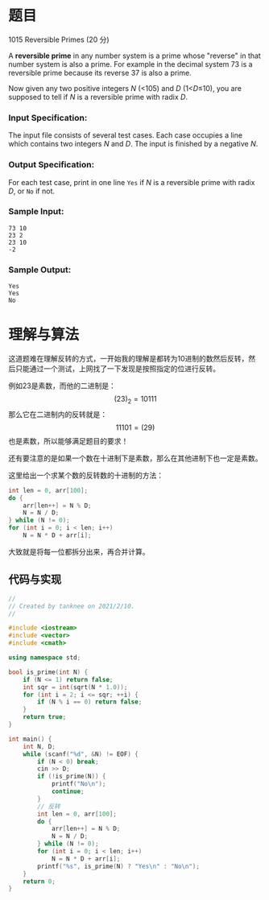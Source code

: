 # 题目

1015 Reversible Primes (20 分)

A **reversible prime** in any number system is a prime whose "reverse" in that number system is also a prime. For example in the decimal system 73 is a reversible prime because its reverse 37 is also a prime.

Now given any two positive integers *N* (<105) and *D* (1<*D*≤10), you are supposed to tell if *N* is a reversible prime with radix *D*.

### Input Specification:

The input file consists of several test cases. Each case occupies a line which contains two integers *N* and *D*. The input is finished by a negative *N*.

### Output Specification:

For each test case, print in one line `Yes` if *N* is a reversible prime with radix *D*, or `No` if not.

### Sample Input:

```in
73 10
23 2
23 10
-2
```

### Sample Output:

```out
Yes
Yes
No
```

# 理解与算法

这道题难在理解反转的方式，一开始我的理解是都转为10进制的数然后反转，然后只能通过一个测试，上网找了一下发现是按照指定的位进行反转。

例如23是素数，而他的二进制是：
$$
(23)_2=10111
$$
那么它在二进制内的反转就是：
$$
11101=(29)
$$
也是素数，所以能够满足题目的要求！

还有要注意的是如果一个数在十进制下是素数，那么在其他进制下也一定是素数。

这里给出一个求某个数的反转数的十进制的方法：

```cpp
int len = 0, arr[100];
do {
    arr[len++] = N % D;
    N = N / D;
} while (N != 0);
for (int i = 0; i < len; i++)
    N = N * D + arr[i];
```

大致就是将每一位都拆分出来，再合并计算。

## 代码与实现

```cpp
//
// Created by tanknee on 2021/2/10.
//

#include <iostream>
#include <vector>
#include <cmath>

using namespace std;

bool is_prime(int N) {
    if (N <= 1) return false;
    int sqr = int(sqrt(N * 1.0));
    for (int i = 2; i <= sqr; ++i) {
        if (N % i == 0) return false;
    }
    return true;
}

int main() {
    int N, D;
    while (scanf("%d", &N) != EOF) {
        if (N < 0) break;
        cin >> D;
        if (!is_prime(N)) {
            printf("No\n");
            continue;
        }
        // 反转
        int len = 0, arr[100];
        do {
            arr[len++] = N % D;
            N = N / D;
        } while (N != 0);
        for (int i = 0; i < len; i++)
            N = N * D + arr[i];
        printf("%s", is_prime(N) ? "Yes\n" : "No\n");
    }
    return 0;
}
```